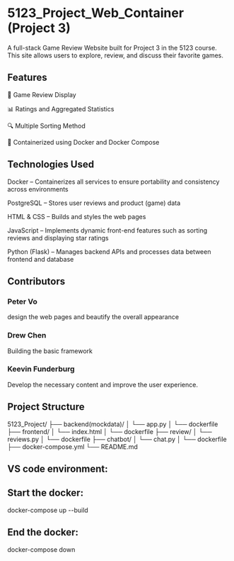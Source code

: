 # 5123_Project_Web_Container (Project 3)
A full-stack Game Review Website built for Project 3 in the 5123 course. This site allows users to explore, review, and discuss their favorite games.

## Features
📝 Game Review Display

📊 Ratings and Aggregated Statistics

🔍 Multiple Sorting Method

🐳 Containerized using Docker and Docker Compose

## Technologies Used
Docker – Containerizes all services to ensure portability and consistency across environments

PostgreSQL – Stores user reviews and product (game) data

HTML & CSS – Builds and styles the web pages

JavaScript – Implements dynamic front-end features such as sorting reviews and displaying star ratings

Python (Flask) – Manages backend APIs and processes data between frontend and database

## Contributors
### Peter Vo
design the web pages and beautify the overall appearance
### Drew Chen
Building the basic framework
### Keevin Funderburg
Develop the necessary content and improve the user experience.

## Project Structure
5123_Project/
├── backend(mockdata)/
│   └── app.py
│   └── dockerfile
├── frontend/
│   └── index.html
│   └── dockerfile
├── review/
│   └── reviews.py
│   └── dockerfile
├── chatbot/
│   └── chat.py
│   └── dockerfile
├── docker-compose.yml
└── README.md

## VS code environment:

## Start the docker: 
docker-compose up --build
## End the docker: 
docker-compose down
